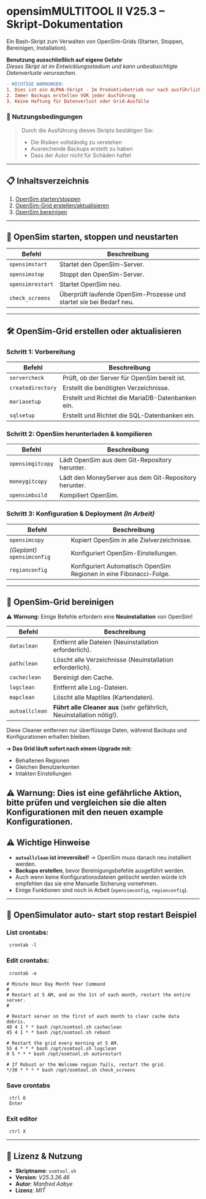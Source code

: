 # **opensimMULTITOOL II V25.3 – Skript-Dokumentation**  
Ein Bash-Skript zum Verwalten von OpenSim-Grids (Starten, Stoppen, Bereinigen, Installation).

**Benutzung ausschließlich auf eigene Gefahr**  
*Dieses Skript ist im Entwicklungsstadium und kann unbeabsichtigte Datenverluste verursachen.*

```diff
- WICHTIGE WARNUNGEN:
1. Dies ist ein ALPHA-Skript - Im Produktivbetrieb nur nach ausführlichem Testing verwenden
2. Immer Backups erstellen VOR jeder Ausführung
3. Keine Haftung für Datenverlust oder Grid-Ausfälle
```

### 📜 **Nutzungsbedingungen**  
> Durch die Ausführung dieses Skripts bestätigen Sie:  
> - Die Risiken vollständig zu verstehen  
> - Ausreichende Backups erstellt zu haben  
> - Dass der Autor nicht für Schäden haftet  

---

## **📋 Inhaltsverzeichnis**  
1. [OpenSim starten/stoppen](#-opensim-starten-stoppen-und-neustarten)  
2. [OpenSim-Grid erstellen/aktualisieren](#-opensim-grid-erstellen-oder-aktualisieren)  
3. [OpenSim bereinigen](#-opensim-grid-bereinigen)  

---

## **🔄 OpenSim starten, stoppen und neustarten**  
| Befehl | Beschreibung |  
|--------|-------------|  
| `opensimstart` | Startet den OpenSim-Server. |  
| `opensimstop` | Stoppt den OpenSim-Server. |  
| `opensimrestart` | Startet OpenSim neu. |  
| `check_screens` | Überprüft laufende OpenSim-Prozesse und startet sie bei Bedarf neu. |  

---

## **🛠️ OpenSim-Grid erstellen oder aktualisieren**  
### **Schritt 1: Vorbereitung**  
| Befehl | Beschreibung |  
|--------|-------------|  
| `servercheck` | Prüft, ob der Server für OpenSim bereit ist. |  
| `createdirectory` | Erstellt die benötigten Verzeichnisse. |  
| `mariasetup` | Erstellt und Richtet die MariaDB-Datenbanken ein. |  
| `sqlsetup` | Erstellt und Richtet die SQL-Datenbanken ein. |

### **Schritt 2: OpenSim herunterladen & kompilieren**  
| Befehl | Beschreibung |  
|--------|-------------|  
| `opensimgitcopy` | Lädt OpenSim aus dem Git-Repository herunter. |  
| `moneygitcopy` | Lädt den MoneyServer aus dem Git-Repository herunter. |  
| `opensimbuild` | Kompiliert OpenSim. |  

### **Schritt 3: Konfiguration & Deployment** *(In Arbeit)*  
| Befehl | Beschreibung |  
|--------|-------------|  
| `opensimcopy` | Kopiert OpenSim in alle Zielverzeichnisse. |  
| *(Geplant)* `opensimconfig` | Konfiguriert OpenSim-Einstellungen. |  
| `regionconfig` | Konfiguriert Automatisch OpenSim Regionen in eine Fibonacci-Folge. |

---

## **🧹 OpenSim-Grid bereinigen**  
⚠ **Warnung:** Einige Befehle erfordern eine **Neuinstallation** von OpenSim!  

| Befehl | Beschreibung |  
|--------|-------------|  
| `dataclean` | Entfernt alle Dateien (Neuinstallation erforderlich). |  
| `pathclean` | Löscht alle Verzeichnisse (Neuinstallation erforderlich). |  
| `cacheclean` | Bereinigt den Cache. |  
| `logclean` | Entfernt alle Log-Dateien. |  
| `mapclean` | Löscht alle Maptiles (Kartendaten). |  
| `autoallclean` | **Führt alle Cleaner aus** (sehr gefährlich, Neuinstallation nötig!). |  

Diese Cleaner entfernen nur überflüssige Daten, während Backups und Konfigurationen erhalten bleiben.

➜ **Das Grid läuft sofort nach einem Upgrade mit:**  
- Behaltenen Regionen
- Gleichen Benutzerkonten
- Intakten Einstellungen

⚠ **Warnung:** Dies ist eine gefährliche Aktion, bitte prüfen und vergleichen sie die alten Konfigurationen mit den neuen example Konfigurationen.
---

## **⚠️ Wichtige Hinweise**  
- **`autoallclean` ist irreversibel!** → OpenSim muss danach neu installiert werden.  
- **Backups erstellen**, bevor Bereinigungsbefehle ausgeführt werden.
- Auch wenn keine Konfigurationsdateien gelöscht werden würde ich empfehlen das sie eine Manuelle Sicherung vornehmen.
- Einige Funktionen sind noch in Arbeit (`opensimconfig`, `regionconfig`).  
---

## **🔄 OpenSimulator auto- start stop restart Beispiel**

### List crontabs:
     crontab -l

### Edit crontabs:
     crontab -e
```
# Minute Hour Day Month Year Command
#
# Restart at 5 AM, and on the 1st of each month, restart the entire server.
#

# Restart server on the first of each month to clear cache data debris.
40 4 1 * * bash /opt/osmtool.sh cacheclean
45 4 1 * * bash /opt/osmtool.sh reboot

# Restart the grid every morning at 5 AM.
55 4 * * * bash /opt/osmtool.sh logclean
0 5 * * * bash /opt/osmtool.sh autorestart

# If Robust or the Welcome region fails, restart the grid.
*/30 * * * * bash /opt/osmtool.sh check_screens
```
### Save crontabs
     ctrl O
     Enter
### Exit editor
     ctrl X
---

## **📜 Lizenz & Nutzung**  
- **Skriptname**: `osmtool.sh`  
- **Version**: *V25.3.26.46*  
- **Autor**: *Manfred Aabye*  
- **Lizenz**: *MIT*  
